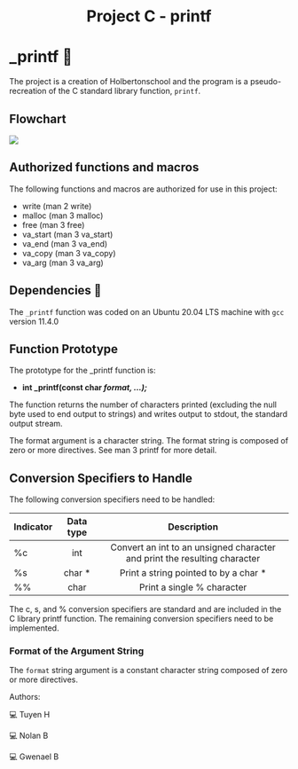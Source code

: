 <div align="center"> 
  <h1><strong><BODY LINK="#00FF00">Project C - printf</BODY LINK></strong></h1>
</div>

# _printf :page_facing_up:

The project is a creation of Holbertonschool and the program is a pseudo-recreation of the C standard library function, `printf`.

## Flowchart

<img src="https://cdn.discordapp.com/attachments/1164887132893106208/1176453456542834689/printf_final.png?ex=656eeca9&is=655c77a9&hm=f9319bff4ed30bb50446e588ba644189efc334a349ca7b43bdea860209b8d01c&">
         <alt="Flowchart">

## Authorized functions and macros

The following functions and macros are authorized for use in this project:

  - write (man 2 write)
  - malloc (man 3 malloc)
  - free (man 3 free)
  - va_start (man 3 va_start)
  - va_end (man 3 va_end)
  - va_copy (man 3 va_copy)
  - va_arg (man 3 va_arg)

## Dependencies :couple:

The `_printf` function was coded on an Ubuntu 20.04 LTS machine with `gcc` version 11.4.0

## Function Prototype

The prototype for the _printf function is:

  - **int _printf(const char *format, ...);***

The function returns the number of characters printed (excluding the null byte used to end output to strings) and writes output to stdout, the standard output stream.

The format argument is a character string. The format string is composed of zero or more directives. See man 3 printf for more detail.

## Conversion Specifiers to Handle

The following conversion specifiers need to be handled:

| Indicator  | Data type | Description |
| ------------- |:-------------:|:-------------:|
| %c      | int    | Convert an int to an unsigned character and print the resulting character  |
| %s      | char * | Print a string pointed to by a char *  |
| %%      | char   | Print a single % character  |

  The c, s, and % conversion specifiers are standard and are included in the C library printf function. The remaining conversion specifiers need to be implemented.

### Format of the Argument String

The `format` string argument is a constant character string composed of zero or more directives.

Authors:

:computer: Tuyen H

:computer: Nolan B

:computer: Gwenael B